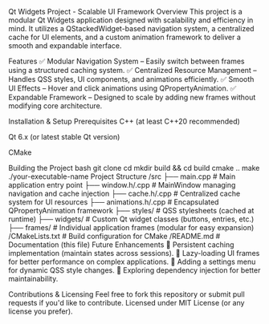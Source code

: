 Qt Widgets Project - Scalable UI Framework
Overview
This project is a modular Qt Widgets application designed with scalability and efficiency in mind. It utilizes a QStackedWidget-based navigation system, a centralized cache for UI elements, and a custom animation framework to deliver a smooth and expandable interface.

Features
✅ Modular Navigation System – Easily switch between frames using a structured caching system. ✅ Centralized Resource Management – Handles QSS styles, UI components, and animations efficiently. ✅ Smooth UI Effects – Hover and click animations using QPropertyAnimation. ✅ Expandable Framework – Designed to scale by adding new frames without modifying core architecture.

Installation & Setup
Prerequisites
C++ (at least C++20 recommended)

Qt 6.x (or latest stable Qt version)

CMake

Building the Project
bash
git clone <your-repo-url>
cd <your-project-directory>
mkdir build && cd build
cmake ..
make
./your-executable-name
Project Structure
/src
 ├── main.cpp        # Main application entry point
 ├── window.h/.cpp   # MainWindow managing navigation and cache injection
 ├── cache.h/.cpp    # Centralized cache system for UI resources
 ├── animations.h/.cpp  # Encapsulated QPropertyAnimation framework
 ├── styles/         # QSS stylesheets (cached at runtime)
 ├── widgets/        # Custom Qt widget classes (buttons, entries, etc.)
 ├── frames/         # Individual application frames (modular for easy expansion)
/CMakeLists.txt      # Build configuration for CMake
/README.md           # Documentation (this file)
Future Enhancements
📌 Persistent caching implementation (maintain states across sessions). 📌 Lazy-loading UI frames for better performance on complex applications. 📌 Adding a settings menu for dynamic QSS style changes. 📌 Exploring dependency injection for better maintainability.

Contributions & Licensing
Feel free to fork this repository or submit pull requests if you'd like to contribute. Licensed under MIT License (or any license you prefer).
